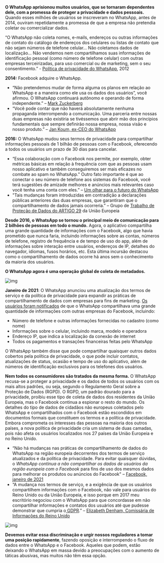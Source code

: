 **O WhatsApp aprisionou muitos usuários, que se tornaram dependentes dele, com a promessa de proteger a privacidade e dados pessoais.** Quando esses milhões de usuários se inscreveram no WhatsApp, antes de 2014, ouviram repetidamente a promessa de que a empresa não pretendia coletar ou comercializar dados. 



“O WhatsApp não coleta nomes, e-mails, endereços ou outras informações de contato do catálogo de endereços dos celulares ou listas de contato que não sejam números de telefone celular... Não coletamos dados de localização... Não vendemos nem compartilhamos suas informações de identificação pessoal (como número de telefone celular) com outras empresas terceirizadas, para uso comercial ou de marketing, sem o seu consentimento.” - [Política de privacidade do WhatsApp](https://techcrunch.com/2014/04/10/whatsapp-privacy/), 2012

**2014:** Facebook adquire o WhatsApp. 

- “Não pretendemos mudar de forma alguma os planos em relação ao WhatsApp e a maneira como ele usa os dados dos usuários”, você afirmou. O WhatsApp continuará autônomo e operando de forma independente.” – [Mark Zuckerberg](https://epic.org/privacy/ftc/whatsapp/EPIC-CDD-FTC-WhatsApp-Complaint-2016.pdf)
- “Você pode contar que não haverá absolutamente nenhuma propaganda interrompendo a comunicação. Uma parceria entre nossas duas empresas não existiria se tivéssemos que abrir mão dos princípios fundamentais que sempre definirão nossa empresa, nossa visão e nosso produto.” – [Jan Koum, ex-CEO do WhatsApp](https://blog.whatsapp.com/facebook)

**2016:** O WhatsApp mudou seus termos de privacidade para compartilhar informações pessoais de 1 bilhão de pessoas com o Facebook, oferecendo a todos os usuários um prazo de 30 dias para cancelar. 

- “Essa colaboração com o Facebook nos permite, por exemplo, obter métricas básicas em relação à frequência com que as pessoas usam nosso aplicativo e também conseguiremos ser mais eficazes no combate ao spam no WhatsApp." Outro fato importante é que ao conectar o seu número de telefone aos sistemas do Facebook, você terá sugestões de amizade melhores e anúncios mais relevantes caso você tenha uma conta com eles.” – [Um olhar para o futuro do WhatsApp](https://blog.whatsapp.com/looking-ahead-for-whats-app)
- "Tais mudanças foram introduzidas em contradição a declarações públicas anteriores das duas empresas, que garantiram que o compartilhamento de dados jamais ocorreria.” – Grupo de [Trabalho de Proteção de Dados do ARTIGO 29](https://www.cnil.fr/sites/default/files/atoms/files/20161027_letter_of_the_chair_of_the_art_29_wp_whatsapp.pdf) da União Europeia



**Desde 2016, o WhatsApp se tornou o principal meio de comunicação para 2 bilhões de pessoas em todo o mundo.** Agora, o aplicativo compartilha uma grande quantidade de informações com o Facebook, algo que havia prometido que nunca faria, incluindo informações sobre as contas, números de telefone, registro de frequência e de tempo de uso do app, além de informações sobre interação entre usuários, endereços de IP, detalhes do navegador, idiomas, fusos horários, etc. Esta última incursão destacou como o compartilhamento de dados ocorre há anos sem o conhecimento da maioria dos usuários.

**O WhatsApp agora é uma operação global de coleta de metadados.** 

![img](https://lh5.googleusercontent.com/s5HF-YmMYm_7ufeayx_8L39RbWTrCWu5MyIOUB25EUp-B2iJ1DtJjbzW9Qh9lSalXYO-YJxLvWv25d5HIT-x4uXUhmJbKDQbq8qM8FFw1uAWPQsQ9RqeGfVNCvPBK-5G2PBftT8)

**Janeiro de 2021**: O WhatsApp anunciou uma atualização dos termos de serviço e da política de privacidade para expandir as práticas de compartilhamento de dados com empresas para fins de marketing. [Os usuários foram notificados](https://faq.whatsapp.com/general/security-and-privacy/what-information-does-whatsapp-share-with-the-facebook-companies) de que o WhatsApp compartilhava uma grande quantidade de informações com outras empresas do Facebook, incluindo:

- Número de telefone e outras informações fornecidas no cadastro (como nome)
- Informações sobre o celular, incluindo marca, modelo e operadora
- Endereço IP, que indica a localização da conexão de internet
- Todos os pagamentos e transações financeiras feitas pelo WhatsApp

O WhatsApp também disse que pode compartilhar quaisquer outros dados cobertos pela política de privacidade, o que pode incluir contatos, atualizações de status, ocasião e tempo de uso do aplicativo, além de números de identificação exclusivos para os telefones dos usuários.



**Nem todos os consumidores são tratados da mesma forma.** O WhatsApp recusa-se a proteger a privacidade e os dados de todos os usuários com os mais altos padrões, ou seja, segundo o Regulamento Geral sobre a Proteção de Dados (RGPD). O RGPD, um padrão dourado para a privacidade, proibiu esse tipo de coleta de dados dos residentes da União Europeia, mas o Facebook continua a espionar o resto do mundo. Os detalhes do tipo de dados de cidadãos não europeus coletados pelo WhatsApp e compartilhados com o Facebook estão escondidos em documentos formais que constituem os termos e a política de privacidade. Embora comprometa os interesses das pessoas na maioria dos outros países, a nova política de privacidade cria um sistema de duas camadas, pois não afeta os usuários localizados nos 27 países da União Europeia e no Reino Unido. 

- “Não há mudanças nas práticas de compartilhamento de dados do WhatsApp na região europeia decorrentes dos termos de serviço atualizados e da política de privacidade. Para evitar quaisquer dúvidas, o *WhatsApp continua a não compartilhar os dados de usuários da região europeia com o Facebook* para fins de uso dos mesmos dados para melhorar os produtos ou anúncios do Facebook" – [Facebook, janeiro de 2021](https://www.irishtimes.com/business/technology/whatsapp-says-european-users-do-not-have-to-share-data-with-facebook-1.4452435)
- “A mudança nos termos de serviço, e a exigência de que os usuários compartilhem informações com o Facebook, não vale para usuários do Reino Unido ou da União Europeia, e isso porque em 2017 meu escritório negociou com o WhatsApp para que concordasse em não compartilhar informações e contatos dos usuários até que pudesse demonstrar que cumpria o[ GDPR](https://www.theguardian.com/technology/gdpr).” – [Elizabeth Denham, Comissária de Informações do Reino Unido](https://www.theguardian.com/technology/2021/jan/26/uk-regulator-to-write-to-whatsapp-over-facebook-data-sharing)

![img](https://lh4.googleusercontent.com/dOJZOln1uU-PUzRurBqA12yZIZgr4ovYKFZLOOvQMwMqZ0V8LdiTLlqpm_HPuJGh2SbtUuRMcHRuMQYxqJntTJXIbP-9rh4TYCftscDNdbWUdccObWX_oiN1IymaI6cxLVw5HJQ)



**Devemos evitar essa discriminação e urgir nossos reguladores a tomar uma posição rapidamente**, fazendo oposição e interrompendo o fluxo de dados entre o WhatsApp e o Facebook. Aqueles que podem, estão deixando o WhatsApp em massa devido a preocupações com o aumento de táticas abusivas, mas muitos não têm essa opção.